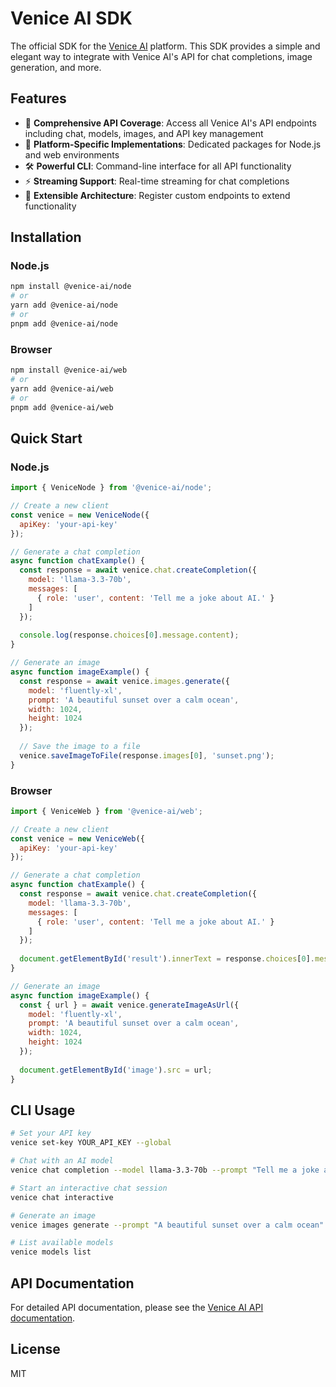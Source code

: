 # Venice AI SDK

The official SDK for the [Venice AI](https://venice.ai) platform. This SDK provides a simple and elegant way to integrate with Venice AI's API for chat completions, image generation, and more.

## Features

- 🚀 **Comprehensive API Coverage**: Access all Venice AI's API endpoints including chat, models, images, and API key management
- 🔌 **Platform-Specific Implementations**: Dedicated packages for Node.js and web environments
- 🛠️ **Powerful CLI**: Command-line interface for all API functionality
- ⚡ **Streaming Support**: Real-time streaming for chat completions
- 🧩 **Extensible Architecture**: Register custom endpoints to extend functionality

## Installation

### Node.js

```bash
npm install @venice-ai/node
# or
yarn add @venice-ai/node
# or
pnpm add @venice-ai/node
```

### Browser

```bash
npm install @venice-ai/web
# or
yarn add @venice-ai/web
# or
pnpm add @venice-ai/web
```

## Quick Start

### Node.js

```javascript
import { VeniceNode } from '@venice-ai/node';

// Create a new client
const venice = new VeniceNode({
  apiKey: 'your-api-key'
});

// Generate a chat completion
async function chatExample() {
  const response = await venice.chat.createCompletion({
    model: 'llama-3.3-70b',
    messages: [
      { role: 'user', content: 'Tell me a joke about AI.' }
    ]
  });
  
  console.log(response.choices[0].message.content);
}

// Generate an image
async function imageExample() {
  const response = await venice.images.generate({
    model: 'fluently-xl',
    prompt: 'A beautiful sunset over a calm ocean',
    width: 1024,
    height: 1024
  });
  
  // Save the image to a file
  venice.saveImageToFile(response.images[0], 'sunset.png');
}
```

### Browser

```javascript
import { VeniceWeb } from '@venice-ai/web';

// Create a new client
const venice = new VeniceWeb({
  apiKey: 'your-api-key'
});

// Generate a chat completion
async function chatExample() {
  const response = await venice.chat.createCompletion({
    model: 'llama-3.3-70b',
    messages: [
      { role: 'user', content: 'Tell me a joke about AI.' }
    ]
  });
  
  document.getElementById('result').innerText = response.choices[0].message.content;
}

// Generate an image
async function imageExample() {
  const { url } = await venice.generateImageAsUrl({
    model: 'fluently-xl',
    prompt: 'A beautiful sunset over a calm ocean',
    width: 1024,
    height: 1024
  });
  
  document.getElementById('image').src = url;
}
```

## CLI Usage

```bash
# Set your API key
venice set-key YOUR_API_KEY --global

# Chat with an AI model
venice chat completion --model llama-3.3-70b --prompt "Tell me a joke about AI"

# Start an interactive chat session
venice chat interactive

# Generate an image
venice images generate --prompt "A beautiful sunset over a calm ocean" --output sunset.png

# List available models
venice models list
```

## API Documentation

For detailed API documentation, please see the [Venice AI API documentation](https://api.venice.ai/doc/api/swagger.yaml).

## License

MIT
